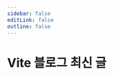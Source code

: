 ```yaml
---
sidebar: false
editLink: false
outline: false
---
```


<script setup>
import BlogIndex from './.vitepress/theme/components/BlogIndex.vue'
</script>

# Vite 블로그 최신 글

<BlogIndex/>
